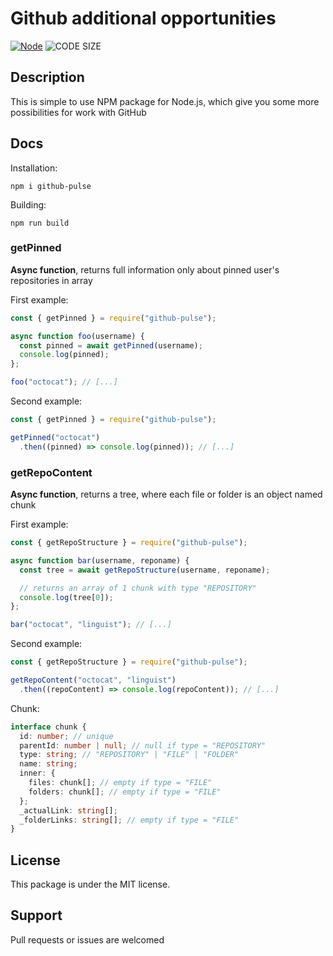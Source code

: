 # Github additional opportunities

[![Node](https://img.shields.io/badge/Node.js-43853D?style=for-the-badge&logo=node.js&logoColor=white)](https://nodejs.org/en/)
![CODE SIZE](https://img.shields.io/github/languages/code-size/Pesochenski/github-pulse?style=for-the-badge)

## Description

This is simple to use NPM package for Node.js, which give you some more possibilities for work with GitHub

## Docs

Installation:

```
npm i github-pulse
```

Building:

```
npm run build
```

### getPinned

**Async function**, returns full information only about pinned user's repositories in array

First example:

```JavaScript
const { getPinned } = require("github-pulse");

async function foo(username) {
  const pinned = await getPinned(username);
  console.log(pinned);
};

foo("octocat"); // [...]
```

Second example:

```JavaScript
const { getPinned } = require("github-pulse");

getPinned("octocat")
  .then((pinned) => console.log(pinned)); // [...]
```

### getRepoContent

**Async function**, returns a tree, where each file or folder is an object named chunk

First example:

```JavaScript
const { getRepoStructure } = require("github-pulse");

async function bar(username, reponame) {
  const tree = await getRepoStructure(username, reponame);

  // returns an array of 1 chunk with type "REPOSITORY"
  console.log(tree[0]);
};

bar("octocat", "linguist"); // [...]
```

Second example:

```JavaScript
const { getRepoStructure } = require("github-pulse");

getRepoContent("octocat", "linguist")
  .then((repoContent) => console.log(repoContent)); // [...]
```

Chunk: 

```TypeScript
interface chunk {
  id: number; // unique
  parentId: number | null; // null if type = "REPOSITORY"
  type: string; // "REPOSITORY" | "FILE" | "FOLDER"
  name: string; 
  inner: {
    files: chunk[]; // empty if type = "FILE"
    folders: chunk[]; // empty if type = "FILE"
  };
  _actualLink: string[];
  _folderLinks: string[]; // empty if type = "FILE"
}
```

## License

This package is under the MIT license.

## Support

Pull requests or issues are welcomed
